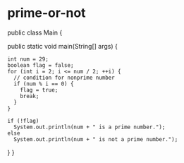 # prime-or-not
public class Main {

  public static void main(String[] args) {

    int num = 29;
    boolean flag = false;
    for (int i = 2; i <= num / 2; ++i) {
      // condition for nonprime number
      if (num % i == 0) {
        flag = true;
        break;
      }
    }

    if (!flag)
      System.out.println(num + " is a prime number.");
    else
      System.out.println(num + " is not a prime number.");
  }
}
